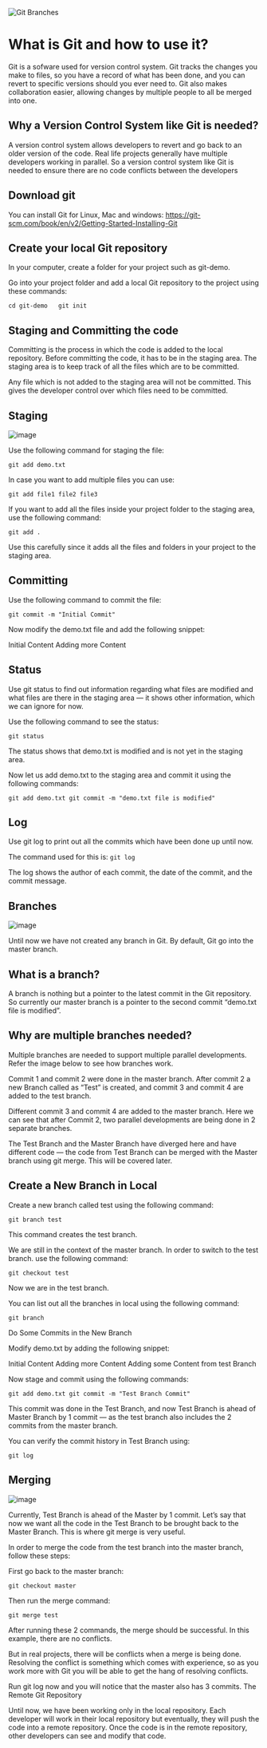 ![Git Branches](https://www.rittmanmead.com/blog/content/images/2016/05/06636git-branch1.png)

# What is Git and how to use it?
Git is a sofware used for version control system. Git tracks the changes you make to files, so you have a record of what has been done, and you can revert to specific versions should you ever need to. Git also makes collaboration easier, allowing changes by multiple people to all be merged into one.

## Why a Version Control System like Git is needed?
A version control system allows developers to revert and go back to an older version of the code.
Real life projects generally have multiple developers working in parallel. So a version control system like Git is needed to ensure there are no code conflicts between the developers

## Download git

You can install Git for Linux, Mac and windows:
https://git-scm.com/book/en/v2/Getting-Started-Installing-Git

## Create your local Git repository

In your computer, create a folder for your project such as git-demo.

Go into your project folder and add a local Git repository to the project using these commands:

`cd git-demo  
git init`

## Staging and Committing the code

Committing is the process in which the code is added to the local repository. Before committing the code, it has to be in the staging area. The staging area is  to keep track of all the files which are to be committed.

Any file which is not added to the staging area will not be committed. This gives the developer control over which files need to be committed.

## Staging
![image](https://i.stack.imgur.com/zLTpo.png)

Use the following command for staging the file:

`git add demo.txt`

In case you want to add multiple files you can use:

`git add file1 file2 file3`

If you want to add all the files inside your project folder to the staging area, use the following command:

`git add .`

Use this carefully since it adds all the files and folders in your project to the staging area.

## Committing

Use the following command to commit the file:

`git commit -m "Initial Commit"`

Now modify the demo.txt file and add the following snippet:

Initial Content Adding more Content

## Status

Use git status to find out information regarding what files are modified and what files are there in the staging area — it shows other information, which we can ignore for now.

Use the following command to see the status:

`git status`

The status shows that demo.txt is modified and is not yet in the staging area.

Now let us add demo.txt to the staging area and commit it using the following commands:

`git add demo.txt git commit -m "demo.txt file is modified"`

## Log

Use git log to print out all the commits which have been done up until now.

The command used for this is:
`git log`

The log shows the author of each commit, the date of the commit, and the commit message.

## Branches

![image](https://www.nobledesktop.com/image/gitresources/git-branches-merge.png)

Until now we have not created any branch in Git. By default, Git go into the master branch.

## What is a branch?

A branch is nothing but a pointer to the latest commit in the Git repository. So currently our master branch is a pointer to the second commit “demo.txt file is modified”.

## Why are multiple branches needed?

Multiple branches are needed to support multiple parallel developments. Refer the image below to see how branches work.

Commit 1 and commit 2 were done in the master branch. After commit 2 a new Branch called as “Test” is created, and commit 3 and commit 4 are added to the test branch.

Different commit 3 and commit 4 are added to the master branch. Here we can see that after Commit 2, two parallel developments are being done in 2 separate branches.

The Test Branch and the Master Branch have diverged here and have different code — the code from Test Branch can be merged with the Master branch using git merge. This will be covered later.

## Create a New Branch in Local

Create a new branch called test using the following command:

`git branch test`

This command creates the test branch.

We are still in the context of the master branch. In order to switch to the test branch. use the following command:

`git checkout test`

Now we are in the test branch.

You can list out all the branches in local using the following command:

`git branch`

Do Some Commits in the New Branch

Modify demo.txt by adding the following snippet:

Initial Content Adding more Content Adding some Content from test Branch

Now stage and commit using the following commands:

`git add demo.txt git commit -m "Test Branch Commit"`

This commit was done in the Test Branch, and now Test Branch is ahead of Master Branch by 1 commit — as the test branch also includes the 2 commits from the master branch.

You can verify the commit history in Test Branch using:

`git log`

## Merging

![image](https://user-images.githubusercontent.com/83532131/116825947-407a4400-ab9a-11eb-9a4d-eb2af8d41795.png)

Currently, Test Branch is ahead of the Master by 1 commit. Let’s say that now we want all the code in the Test Branch to be brought back to the Master Branch. This is where git merge is very useful.

In order to merge the code from the test branch into the master branch, follow these steps:

First go back to the master branch:

`git checkout master`

Then run the merge command:

`git merge test`

After running these 2 commands, the merge should be successful. In this example, there are no conflicts.

But in real projects, there will be conflicts when a merge is being done. Resolving the conflict is something which comes with experience, so as you work more with Git you will be able to get the hang of resolving conflicts.

Run git log now and you will notice that the master also has 3 commits.
The Remote Git Repository

Until now, we have been working only in the local repository. Each developer will work in their local repository but eventually, they will push the code into a remote repository. Once the code is in the remote repository, other developers can see and modify that code.
